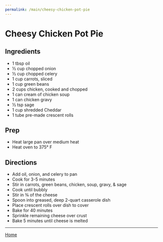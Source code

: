 ```yaml
---
permalink: /main/cheesy-chicken-pot-pie
---
```

# Cheesy Chicken Pot Pie

## Ingredients

- 1 tbsp oil
- ½ cup chopped onion
- ½ cup chopped celery
- 1 cup carrots, sliced
- 1 cup green beans
- 2 cups chicken, cooked and chopped
- 1 can cream of chicken soup
- 1 can chicken gravy
- ½ tsp sage
- 1 cup shredded Cheddar
- 1 tube pre-made crescent rolls

## Prep

- Heat large pan over medium heat
- Heat oven to 375° F

## Directions

- Add oil, onion, and celery to pan
- Cook for 3-5 minutes
- Stir in carrots, green beans, chicken, soup, gravy, & sage
- Cook until bubbly
- Stir in ¾ of the cheese
- Spoon into greased, deep 2-quart casserole dish
- Place crescent rolls over dish to cover
- Bake for 40 minutes
- Sprinkle remaining cheese over crust
- Bake 5 minutes until cheese is melted

---

[Home](https://thomasjbarrett82.github.io)
